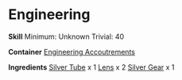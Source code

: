 <!-- TITLE: Silver Scope -->
<!-- SUBTITLE:  -->
# Engineering
**Skill**
Minimum: Unknown
Trivial: 40

**Container**
[Engineering Accoutrements](engineering-accoutrements)

**Ingredients**
[Silver Tube](silver-tube) x 1
[Lens](lens) x 2
[Silver Gear](silver-gear) x 1